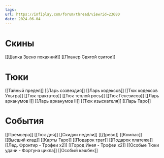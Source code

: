 ```yaml
---
tags: 
url: https://infiplay.com/forum/thread/view?id=23680
date: 2024-06-04
---
```

# Скины
[[Шапка Звено покаяний]]
[[Планер Святой свиток]]


# Тюки
[[Тайный предел]]
[[Ларь созвездия]]
[[Ларь кодексов]]
[[Тюк кодексов Ультра]]
[[Тюк трактатов]]
[[Тюк теплой росы]]
[[Тюк Генезисов]]
[[Ларь арканумов I]]
[[Ларь арканумов II]]
[[Тюк изыскателя]]
[[Ларь Таро]]



# События
[[Премьера]]
[[Тюк дня]]
[[Скидки недели]]
[[Древо]]
[[Компас]]
[[Высший клад]]
[[Карты Таро]]
[[Подарок трат]]
[[Подарок платежа]]
[[Лед. Фронтир - Трофеи х2]]
[[Город Инея  - Трофеи х2]]
[[Особые Тюки удачи - Фортуна цикла]]
[[Особый кэшбек]]

